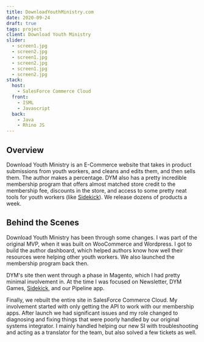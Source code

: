 ```yaml
---
title: DownloadYouthMinistry.com
date: 2020-09-24
draft: true
tags: project
client: Download Youth Ministry
slider:
  - screen1.jpg
  - screen2.jpg
  - screen1.jpg
  - screen2.jpg
  - screen1.jpg
  - screen2.jpg
stack:
  host:
    - SalesForce Commerce Cloud
  front:
    - ISML
    - Javascript
  back:
    - Java
    - Rhino JS
---
```


## Overview

Download Youth Ministry is an E-Commerce website that takes in product submissions from youth workers, and cleans and edits them, and then sells them. The author makes a percentage. DYM also has a pretty incredible membership program that offers almost matched store credit to the membership fee, discounts in the store, and access to some pretty neat tools for youth workers (like [Sidekick](/projects/sidekick)). We release dozens of products a week.

## Behind the Scenes

Download Youth Ministry has been through some changes. I was part of the original MVP, when it was built on WooCommerce and Wordpress. I got to build the author dashboard, which helped authors know how well their resources were helping other youth workers. We also launched the membership program back then.

DYM's site then went through a phase in Magento, which I had pretty minimal involvement in. At the time I was focused on Newsletter, DYM Games, [Sidekick](/projects/sidekick), and our Pipeline app.

Finally, we rebuilt the entire site in SalesForce Commerce Cloud. My involvement started with only getting the API to work with our membership apps. After launch we had significant issues and my role changed to diagnosing and fixing things that were poorly handled by our original systems integrator. I mainly handled helping our new SI with troubleshooting and acting as a translator for the team, but also solved a few tickets as well. 
